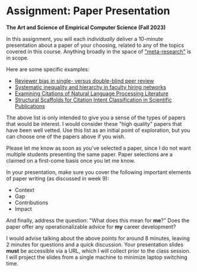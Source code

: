# Assignment: Paper Presentation

**The Art and Science of Empirical Computer Science (Fall 2023)**

In this assignment, you will each *individually* deliver a 10-minute presentation about a paper of your choosing, related to any of the topics covered in this course.
Anything broadly in the space of ["meta-research"](https://journals.plos.org/plosbiology/article?id=10.1371/journal.pbio.2005468) is in scope.

Here are some specific examples:

+ [Reviewer bias in single- versus double-blind peer review](https://www.pnas.org/doi/10.1073/pnas.1707323114)
+ [Systematic inequality and hierarchy in faculty hiring networks](https://www.science.org/doi/10.1126/sciadv.1400005)
+ [Examining Citations of Natural Language Processing Literature](https://aclanthology.org/2020.acl-main.464/)
+ [Structural Scaffolds for Citation Intent Classification in Scientific Publications](https://aclanthology.org/N19-1361/)

The above list is only intended to give you a sense of the types of papers that would be interest.
I would consider these "high quality" papers that have been well vetted.
Use this list as an initial point of exploration, but you can choose one of the papers above if you wish.

Please let me know as soon as you've selected a paper, since I do not want multiple students presenting the same paper.
Paper selections are a claimed on a first-come basis once you let me know.

In your presentation, make sure you cover the following important elements of paper writing (as discussed in week 9):

+ Context
+ Gap
+ Contributions
+ Impact

And finally, address the question: "What does this mean for **me**?"
Does the paper offer any operationalizable advice for **my** career development?

I would advise talking about the above points for around 8 minutes, leaving 2 minutes for questions and a quick discussion.
Your presentation slides **must** be accessible via a URL, which I will collect prior to the class session.
I will project the slides from a single machine to minimize laptop switching time.
